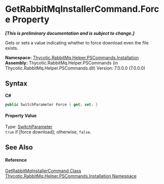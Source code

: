 # GetRabbitMqInstallerCommand.Force Property 
 _**\[This is preliminary documentation and is subject to change.\]**_

Gets or sets a value indicating whether to force download even the file exists.

**Namespace:**&nbsp;<a href="N_Thycotic_RabbitMq_Helper_PSCommands_Installation">Thycotic.RabbitMq.Helper.PSCommands.Installation</a><br />**Assembly:**&nbsp;Thycotic.RabbitMq.Helper.PSCommands (in Thycotic.RabbitMq.Helper.PSCommands.dll) Version: 7.0.0.0 (7.0.0.0)

## Syntax

**C#**<br />
``` C#
public SwitchParameter Force { get; set; }
```


#### Property Value
Type: <a href="http://msdn2.microsoft.com/en-us/library/ms583340" target="_blank">SwitchParameter</a><br />`true` if [force download]; otherwise, `false`.

## See Also


#### Reference
<a href="T_Thycotic_RabbitMq_Helper_PSCommands_Installation_GetRabbitMqInstallerCommand">GetRabbitMqInstallerCommand Class</a><br /><a href="N_Thycotic_RabbitMq_Helper_PSCommands_Installation">Thycotic.RabbitMq.Helper.PSCommands.Installation Namespace</a><br />